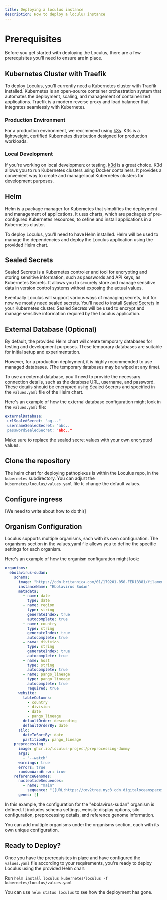 ```yaml
---
title: Deploying a loculus instance
description: How to deploy a loculus instance
---
```


# Prerequisites

Before you get started with deploying the Loculus, there are a few prerequisites you'll need to ensure are in place. 

## Kubernetes Cluster with Traefik

To deploy Loculus, you'll currently need a Kubernetes cluster with Traefik installed. Kubernetes is an open-source container orchestration system that automates the deployment, scaling, and management of containerized applications. Traefik is a modern reverse proxy and load balancer that integrates seamlessly with Kubernetes.

### Production Environment

For a production environment, we recommend using [k3s](https://k3s.io/). K3s is a lightweight, certified Kubernetes distribution designed for production workloads.

### Local Development

If you're working on local development or testing, [k3d](https://k3d.io/) is a great choice. K3d allows you to run Kubernetes clusters using Docker containers. It provides a convenient way to create and manage local Kubernetes clusters for development purposes.

## Helm

Helm is a package manager for Kubernetes that simplifies the deployment and management of applications. It uses charts, which are packages of pre-configured Kubernetes resources, to define and install applications in a Kubernetes cluster.

To deploy Loculus, you'll need to have Helm installed. Helm will be used to manage the dependencies and deploy the Loculus application using the provided Helm chart.

## Sealed Secrets

Sealed Secrets is a Kubernetes controller and tool for encrypting and storing sensitive information, such as passwords and API keys, as Kubernetes Secrets. It allows you to securely store and manage sensitive data in version control systems without exposing the actual values.

Eventually Loculus will support various ways of managing secrets, but for now we mostly need sealed secrets. You'll need to install [Sealed Secrets](https://github.com/bitnami-labs/sealed-secrets) in your Kubernetes cluster. Sealed Secrets will be used to encrypt and manage sensitive information required by the Loculus application.

## External Database (Optional)

By default, the provided Helm chart will create temporary databases for testing and development purposes. These temporary databases are suitable for initial setup and experimentation.

However, for a production deployment, it is highly recommended to use managed databases. (The temporary databases may be wiped at any time).

To use an external database, you'll need to provide the necessary connection details, such as the database URL, username, and password. These details should be encrypted using Sealed Secrets and specified in the `values.yaml` file of the Helm chart.

Here's an example of how the external database configuration might look in the `values.yaml` file:


```yaml
externalDatabase:
 urlSealedSecret: "ag..."
 usernameSealedSecret: "abc..
 passwordSealedSecret: "abc.."
```

Make sure to replace the sealed secret values with your own encrypted values.

## Clone the repository

The helm chart for deploying pathoplexus is within the Loculus repo, in the `kubernetes` subdirectory. You can adjust the `kubernetes/loculus/values.yaml` file to change the default values.

## Configure ingress

[We need to write about how to do this]

## Organism Configuration
Loculus supports multiple organisms, each with its own configuration. The organisms section in the values.yaml file allows you to define the specific settings for each organism.

Here's an example of how the organism configuration might look:


```yaml
organisms:
  ebolavirus-sudan:
    schema:
      image: "https://cdn.britannica.com/01/179201-050-FED1B381/filamentous-ebolavirus-particles-scanning-electron-micrograph-cell.jpg?w=400&h=300&c=crop"
      instanceName: "Ebolavirus Sudan"
      metadata:
        - name: date
          type: date
        - name: region
          type: string
          generateIndex: true
          autocomplete: true
        - name: country
          type: string
          generateIndex: true
          autocomplete: true
        - name: division
          type: string
          generateIndex: true
          autocomplete: true
        - name: host
          type: string
          autocomplete: true
        - name: pango_lineage
          type: pango_lineage
          autocomplete: true
          required: true
      website:
        tableColumns:
          - country
          - division
          - date
          - pango_lineage
        defaultOrder: descending
        defaultOrderBy: date
      silo:
        dateToSortBy: date
        partitionBy: pango_lineage
    preprocessing:
      image: ghcr.io/loculus-project/preprocessing-dummy
      args:
        - "--watch"
      warnings: true
      errors: true
      randomWarnError: true
    referenceGenomes:
      nucleotideSequences:
        - name: "main"
          sequence: "[[URL:https://cov2tree.nyc3.cdn.digitaloceanspaces.com/reference.txt]]"
      genes: []
```

In this example, the configuration for the "ebolavirus-sudan" organism is defined. It includes schema settings, website display options, silo configuration, preprocessing details, and reference genome information.

You can add multiple organisms under the organisms section, each with its own unique configuration.

## Ready to Deploy?
Once you have the prerequisites in place and have configured the `values.yaml` file according to your requirements, you're ready to deploy Loculus using the provided Helm chart.

Run `helm install loculus kubernetes/loculus -f kubernetes/loculus/values.yaml`

You can use `helm status loculus` to see how the deployment has gone.
